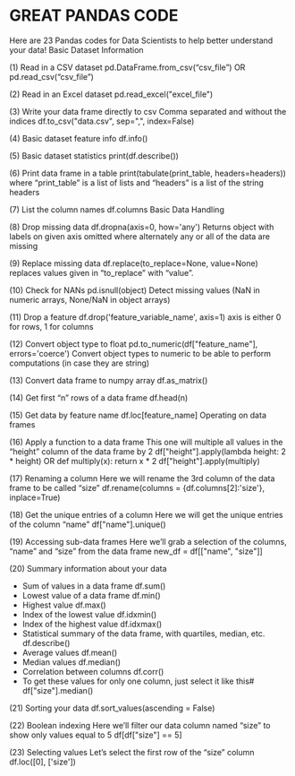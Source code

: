 # GREAT PANDAS CODE


Here are 23 Pandas codes for Data Scientists to help better understand your data!
Basic Dataset Information

(1) Read in a CSV dataset
pd.DataFrame.from_csv(“csv_file”) 
OR
pd.read_csv(“csv_file”)

(2) Read in an Excel dataset
pd.read_excel("excel_file")

(3) Write your data frame directly to csv
Comma separated and without the indices
df.to_csv("data.csv", sep=",", index=False)

(4) Basic dataset feature info
df.info()

(5) Basic dataset statistics
print(df.describe())

(6) Print data frame in a table
print(tabulate(print_table, headers=headers))
where “print_table” is a list of lists and “headers” is a list of the string headers

(7) List the column names
df.columns
Basic Data Handling

(8) Drop missing data
df.dropna(axis=0, how='any')
Returns object with labels on given axis omitted where alternately any or all of the data are missing

(9) Replace missing data
df.replace(to_replace=None, value=None)
replaces values given in “to_replace” with “value”.

(10) Check for NANs
pd.isnull(object)
Detect missing values (NaN in numeric arrays, None/NaN in object arrays)

(11) Drop a feature
df.drop('feature_variable_name', axis=1)
axis is either 0 for rows, 1 for columns

(12) Convert object type to float
pd.to_numeric(df["feature_name"], errors='coerce')
Convert object types to numeric to be able to perform computations (in case they are string)

(13) Convert data frame to numpy array
df.as_matrix()

(14) Get first “n” rows of a data frame
df.head(n)

(15) Get data by feature name
df.loc[feature_name]
Operating on data frames

(16) Apply a function to a data frame
This one will multiple all values in the “height” column of the data frame by 2
df["height"].apply(lambda height: 2 * height)
OR
def multiply(x):
    return x * 2
df["height"].apply(multiply)

(17) Renaming a column
Here we will rename the 3rd column of the data frame to be called “size”
df.rename(columns = {df.columns[2]:'size'}, inplace=True)

(18) Get the unique entries of a column
Here we will get the unique entries of the column “name”
df["name"].unique()

(19) Accessing sub-data frames
Here we’ll grab a selection of the columns, “name” and “size” from the data frame
new_df = df[["name", "size"]]

(20) Summary information about your data
- Sum of values in a data frame
df.sum()
- Lowest value of a data frame
df.min()
- Highest value
df.max()
- Index of the lowest value
df.idxmin()
- Index of the highest value
df.idxmax()
- Statistical summary of the data frame, with quartiles, median, etc.
df.describe()
- Average values
df.mean()
- Median values
df.median()
- Correlation between columns
df.corr()
- To get these values for only one column, just select it like this#
df["size"].median()

(21) Sorting your data
df.sort_values(ascending = False)

(22) Boolean indexing
Here we’ll filter our data column named “size” to show only values equal to 5
df[df["size"] == 5]

(23) Selecting values
Let’s select the first row of the “size” column
df.loc([0], ['size'])
